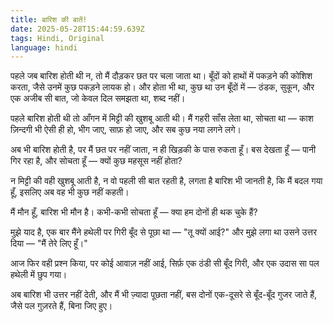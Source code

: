 ```yaml
---
title: बारिश की बातें!
date: 2025-05-28T15:44:59.639Z
tags: Hindi, Original
language: hindi
---
```


पहले जब बारिश होती थी न, तो मैं दौड़कर छत पर चला जाता था। बूँदों को हाथों में पकड़ने की कोशिश करता, जैसे उनमें कुछ पकड़ने लायक हो। और होता भी था, कुछ था उन बूँदों में — ठंडक, सुकून, और एक अजीब सी बात, जो केवल दिल समझता था, शब्द नहीं।

पहले बारिश होती थी तो आँगन में मिट्टी की खुशबू आती थी। मैं गहरी साँस लेता था, सोचता था — काश ज़िन्दगी भी ऐसी ही हो, भीग जाए, साफ़ हो जाए, और सब कुछ नया लगने लगे।

अब भी बारिश होती है, पर मैं छत पर नहीं जाता, न ही खिड़की के पास रुकता हूँ। बस देखता हूँ — पानी गिर रहा है, और सोचता हूँ — क्यों कुछ महसूस नहीं होता?

न मिट्टी की वही खुशबू आती है, न वो पहली सी बात रहती है, लगता है बारिश भी जानती है, कि मैं बदल गया हूँ, इसलिए अब वह भी कुछ नहीं कहती।

मैं मौन हूँ, बारिश भी मौन है। कभी-कभी सोचता हूँ — क्या हम दोनों ही थक चुके हैं?

मुझे याद है, एक बार मैंने हथेली पर गिरी बूँद से पूछा था — "तू क्यों आई?" और मुझे लगा था उसने उत्तर दिया — "मैं तेरे लिए हूँ।"

आज फिर वही प्रश्न किया, पर कोई आवाज़ नहीं आई, सिर्फ़ एक ठंडी सी बूँद गिरी, और एक उदास सा पल हथेली में छुप गया।

अब बारिश भी उत्तर नहीं देती, और मैं भी ज़्यादा पूछता नहीं, बस दोनों एक-दूसरे से बूँद-बूँद गुजर जाते हैं, जैसे पल गुज़रते हैं, बिना जिए हुए।
